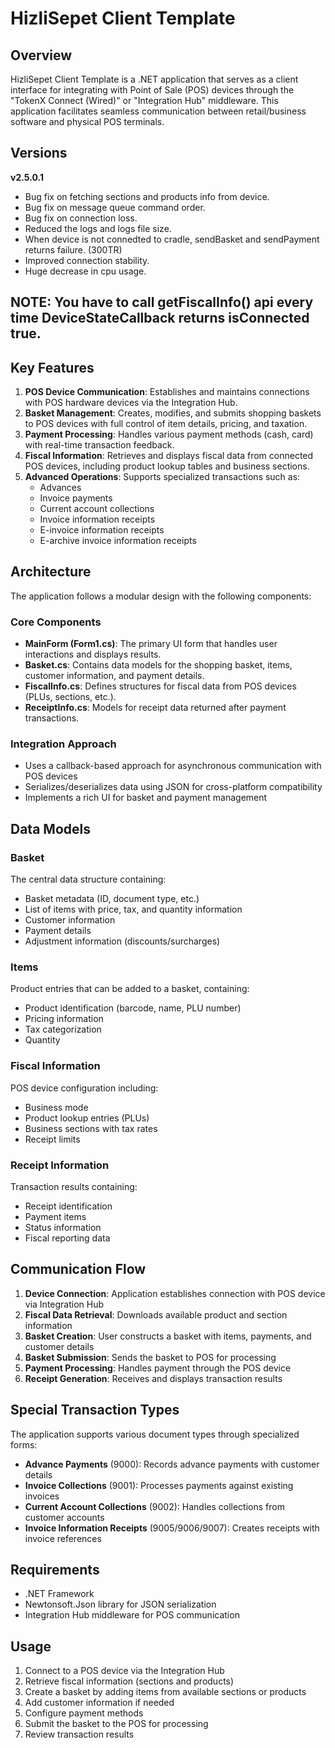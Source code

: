 # HizliSepet Client Template

## Overview

HizliSepet Client Template is a .NET application that serves as a client interface for integrating with Point of Sale (POS) devices through the "TokenX Connect (Wired)" or "Integration Hub" middleware. This application facilitates seamless communication between retail/business software and physical POS terminals.

## Versions

**v2.5.0.1**
- Bug fix on fetching sections and products info from device.
- Bug fix on message queue command order.
- Bug fix on connection loss.
- Reduced the logs and logs file size.
- When device is not connedted to cradle, sendBasket and sendPayment returns failure. (300TR)
- Improved connection stability.
- Huge decrease in cpu usage.

## NOTE: You have to call getFiscalInfo() api every time DeviceStateCallback returns isConnected true.

## Key Features

1. **POS Device Communication**: Establishes and maintains connections with POS hardware devices via the Integration Hub.
2. **Basket Management**: Creates, modifies, and submits shopping baskets to POS devices with full control of item details, pricing, and taxation.
3. **Payment Processing**: Handles various payment methods (cash, card) with real-time transaction feedback.
4. **Fiscal Information**: Retrieves and displays fiscal data from connected POS devices, including product lookup tables and business sections.
5. **Advanced Operations**: Supports specialized transactions such as:
   - Advances
   - Invoice payments 
   - Current account collections
   - Invoice information receipts
   - E-invoice information receipts
   - E-archive invoice information receipts

## Architecture

The application follows a modular design with the following components:

### Core Components

- **MainForm (Form1.cs)**: The primary UI form that handles user interactions and displays results.
- **Basket.cs**: Contains data models for the shopping basket, items, customer information, and payment details.
- **FiscalInfo.cs**: Defines structures for fiscal data from POS devices (PLUs, sections, etc.).
- **ReceiptInfo.cs**: Models for receipt data returned after payment transactions.

### Integration Approach

- Uses a callback-based approach for asynchronous communication with POS devices
- Serializes/deserializes data using JSON for cross-platform compatibility
- Implements a rich UI for basket and payment management

## Data Models

### Basket

The central data structure containing:
- Basket metadata (ID, document type, etc.)
- List of items with price, tax, and quantity information
- Customer information
- Payment details
- Adjustment information (discounts/surcharges)

### Items

Product entries that can be added to a basket, containing:
- Product identification (barcode, name, PLU number)
- Pricing information
- Tax categorization
- Quantity

### Fiscal Information 

POS device configuration including:
- Business mode
- Product lookup entries (PLUs)
- Business sections with tax rates
- Receipt limits

### Receipt Information

Transaction results containing:
- Receipt identification
- Payment items
- Status information
- Fiscal reporting data

## Communication Flow

1. **Device Connection**: Application establishes connection with POS device via Integration Hub
2. **Fiscal Data Retrieval**: Downloads available product and section information
3. **Basket Creation**: User constructs a basket with items, payments, and customer details
4. **Basket Submission**: Sends the basket to POS for processing
5. **Payment Processing**: Handles payment through the POS device
6. **Receipt Generation**: Receives and displays transaction results

## Special Transaction Types

The application supports various document types through specialized forms:
- **Advance Payments** (9000): Records advance payments with customer details
- **Invoice Collections** (9001): Processes payments against existing invoices
- **Current Account Collections** (9002): Handles collections from customer accounts
- **Invoice Information Receipts** (9005/9006/9007): Creates receipts with invoice references

## Requirements

- .NET Framework
- Newtonsoft.Json library for JSON serialization
- Integration Hub middleware for POS communication

## Usage

1. Connect to a POS device via the Integration Hub
2. Retrieve fiscal information (sections and products)
3. Create a basket by adding items from available sections or products
4. Add customer information if needed
5. Configure payment methods
6. Submit the basket to the POS for processing
7. Review transaction results

